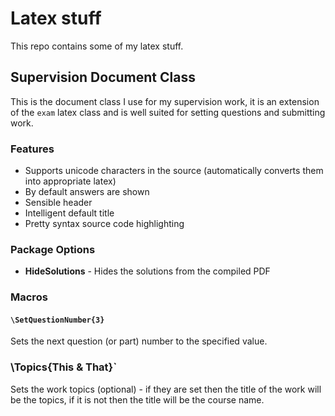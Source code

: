 # Latex stuff

This repo contains some of my latex stuff.

## Supervision Document Class

This is the document class I use for my supervision work, it is an extension of
the `exam` latex class and is well suited for setting questions and submitting
work.

### Features

 - Supports unicode characters in the source (automatically converts them into appropriate latex)
 - By default answers are shown
 - Sensible header
 - Intelligent default title
 - Pretty syntax source code highlighting

### Package Options
 - **HideSolutions** - Hides the solutions from the compiled PDF

### Macros

#### `\SetQuestionNumber{3}`

Sets the next question (or part) number to the specified value.

### \Topics{This & That}`

Sets the work topics (optional) - if they are set then the title of the work
will be the topics, if it is not then the title will be the course name.
